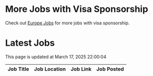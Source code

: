# More Jobs with Visa Sponsorship

Check out [Europe Jobs](https://github.com/sureshparimi/europejobs#latest-jobs) for more jobs with visa sponsorship.

# Latest Jobs

This page is updated at March 17, 2025 22:00:04

| Job Title | Job Location | Job Link | Job Posted |
| --- | --- | --- | --- |

